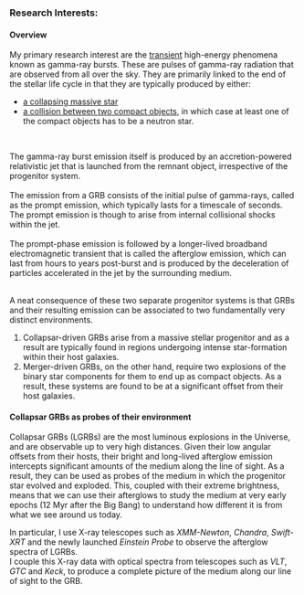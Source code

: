 ### Research Interests:

#### Overview 

My primary research interest are the [transient](https://astrobites.org/2022/10/30/guide-to-transient-astronomy/) high-energy phenomena known as gamma-ray bursts. These are pulses of gamma-ray radiation that are observed from all over the sky.
They are primarily linked to the end of the stellar life cycle in that they are typically produced by either:
- [a collapsing massive star](https://en.wikipedia.org/wiki/Collapsar)
- [a collision between two compact objects](https://en.wikipedia.org/wiki/GW170817), in which case at least one of the compact objects has to be a neutron star. 
<br>

The gamma-ray burst emission itself is produced by an accretion-powered relativistic jet that is launched from the remnant object, irrespective of the progenitor system. <br>
<br>
The emission from a GRB consists of the initial pulse of gamma-rays, called as the prompt emission, which typically lasts for a timescale of seconds. The prompt emission is though to arise from internal collisional shocks within the jet. <br>
<br>
The prompt-phase emission is followed by a longer-lived broadband electromagnetic transient that is called the afterglow emission, which can last from hours to years post-burst and is produced by the deceleration of particles accelerated in the jet by the surrounding medium.<br>
<br>

A neat consequence of these two separate progenitor systems is that GRBs and their resulting emission can be associated to two fundamentally very distinct environments.<br>
1. Collapsar-driven GRBs arise from a massive stellar progenitor and as a result are typically found in regions undergoing intense star-formation within their host galaxies.
2. Merger-driven GRBs, on the other hand, require two explosions of the binary star components for them to end up as compact objects. As a result, these systems are found to be at a significant offset from their host galaxies. 

#### Collapsar GRBs as probes of their environment

Collapsar GRBs (LGRBs) are the most luminous explosions in the Universe, and are observable up to very high distances. Given their low angular offsets from their hosts, their bright and long-lived afterglow emission intercepts significant amounts of the medium along the line of sight. As a result, they can be used as probes of the medium in which the progenitor star evolved and exploded. This, coupled with their extreme brightness, means that we can use their afterglows to study the medium at very early epochs (12 Myr after the Big Bang) to understand how different it is from what we see around us today. <br>

In particular, I use X-ray telescopes such as _XMM-Newton_, _Chandra_, _Swift-XRT_ and the newly launched _Einstein Probe_ to observe the afterglow spectra of LGRBs. <br> I couple this X-ray data with optical spectra from telescopes such as _VLT_, _GTC_ and _Keck_, to produce a complete picture of the medium along our line of sight to the GRB.
